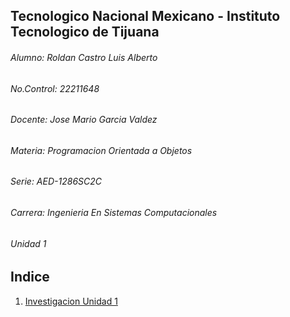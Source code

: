 
## Tecnologico Nacional Mexicano - Instituto Tecnologico de Tijuana

###### Alumno: Roldan Castro Luis Alberto
###### No.Control: 22211648
###### Docente: Jose Mario Garcia Valdez
###### Materia: Programacion Orientada a Objetos
###### Serie: AED-1286SC2C
###### Carrera: Ingenieria En Sistemas Computacionales
###### Unidad 1

## Indice
1. [Investigacion Unidad 1](https://github.com/LuisRoldanC/ProgOO/tree/main/ParadigmaOO)
